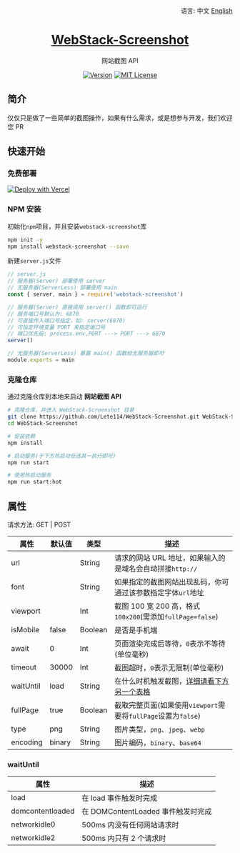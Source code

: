 <div align="right">
  语言:
  中文
  <a title="English" href="/README_EN.md">English</a>
</div>

<h1 align="center"><a href="https://github.com/lete114/WebStack-Screenshot" target="_blank">WebStack-Screenshot</a></h1>
<p align="center">网站截图 API</p>

<p align="center">
    <a href="https://github.com/Lete114/WebStack-Screenshot/releases/"><img src="https://img.shields.io/npm/v/webstack-screenshot?logo=npm" alt="Version"></a>
    <a href="https://github.com/Lete114/WebStack-Screenshot/blob/main/LICENSE"><img src="https://img.shields.io/npm/l/webstack-screenshot" alt="MIT License"></a>
</p>

## 简介

仅仅只是做了一些简单的截图操作，如果有什么需求，或是想参与开发，我们欢迎您 PR

## 快速开始

### 免费部署

[![Deploy with Vercel](https://vercel.com/button)](https://vercel.com/new/clone?repository-url=https://github.com/Lete114/WebStack-Screenshot/tree/Vercel)

### NPM 安装

初始化`npm`项目，并且安装`webstack-screenshot`库

```bash
npm init -y
npm install webstack-screenshot --save
```

新建`server.js`文件

```js
// server.js
// 服务器(Server) 部署使用 server
// 无服务器(ServerLess) 部署使用 main
const { server, main } = require('webstack-screenshot')

// 服务器(Server) 直接调用 server() 函数即可运行
// 服务端口号默认为: 6870
// 可直接传入端口号指定，如: server(6870)
// 可指定环境变量 PORT 来指定端口号
// 端口优先级: process.env.PORT ---> PORT ---> 6870
server()

// 无服务器(ServerLess) 暴露 main() 函数给无服务器即可
module.exports = main
```

### 克隆仓库

通过克隆仓库到本地来启动 **网站截图 API**

```bash
# 克隆仓库，并进入 WebStack-Screenshot 目录
git clone https://github.com/Lete114/WebStack-Screenshot.git WebStack-Screenshot
cd WebStack-Screenshot

# 安装依赖
npm install

# 启动服务(于下方热启动任选其一执行即可)
npm run start

# 使用热启动服务
npm run start:hot
```

## 属性

请求方法: GET | POST

| 属性      | 默认值 | 类型    | 描述                                                          |
| --------- | ------ | ------- | ------------------------------------------------------------- |
| url       |        | String  | 请求的网站 URL 地址，如果输入的是域名会自动拼接`http://`      |
| font      |        | String  | 如果指定的截图网站出现乱码，你可通过该参数指定字体`url`地址   |
| viewport  |        | Int     | 截图 100 宽 200 高，格式`100x200`(需添加`fullPage=false`)     |
| isMobile  | false  | Boolean | 是否是手机端                                                  |
| await     | 0      | Int     | 页面渲染完成后等待，`0`表示不等待(单位毫秒)                   |
| timeout   | 30000  | Int     | 截图超时，`0`表示无限制(单位毫秒)                             |
| waitUntil | load   | String  | 在什么时机触发截图，[详细请看下方另一个表格 ](#waituntil)     |
| fullPage  | true   | Boolean | 截取完整页面(如果使用`viewport`需要将`fullPage`设置为`false`) |
| type      | png    | String  | 图片类型，`png`、`jpeg`、`webp`                               |
| encoding  | binary | String  | 图片编码，`binary`、`base64`                                  |

### waitUntil

| 属性             | 描述                               |
| ---------------- | ---------------------------------- |
| load             | 在 load 事件触发时完成             |
| domcontentloaded | 在 DOMContentLoaded 事件触发时完成 |
| networkidle0     | 500ms 内没有任何网站请求时         |
| networkidle2     | 500ms 内只有 2 个请求时            |
